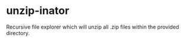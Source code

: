 # unzip-inator
Recursive file explorer which will unzip all .zip files within the provided directory. 
